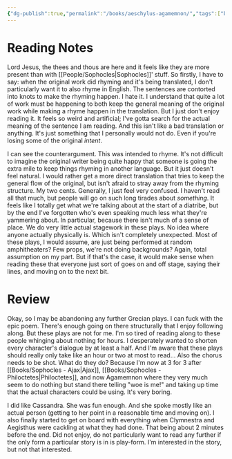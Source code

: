 ```yaml
---
{"dg-publish":true,"permalink":"/books/aeschylus-agamemnon/","tags":["books"],"created":"2025-06-11","updated":"2025-09-22"}
---
```



# Reading Notes

Lord Jesus, the thees and thous are here and it feels like they are more present than with [[People/Sophocles\|Sophocles]]' stuff. So firstly, I have to say: when the original work did rhyming and it's being translated, I don't particularly want it to also rhyme in English. The sentences are contorted into knots to make the rhyming happen. I hate it. I understand that quite a lot of work must be happening to both keep the general meaning of the original work while making a rhyme happen in the translation. But I just don't enjoy reading it. It feels so weird and artificial; I've gotta search for the actual meaning of the sentence I am reading. And this isn't like a bad translation or anything. It's just something that I personally would not do. Even if you're losing some of the original *intent*.

I can see the counterargument. This was intended to rhyme. It's not difficult to imagine the original writer being quite happy that someone is going the extra mile to keep things rhyming in another language. But it just doesn't feel natural. I would rather get a more direct translation that tries to keep the general flow of the original, but isn't afraid to stray away from the rhyming structure. My two cents. Generally, I just feel very confused. I haven't read all that much, but people will go on such long tirades about *something*. It feels like I totally get what we're talking about at the start of a diatribe, but by the end I've forgotten who's even speaking much less what they're yammering about. In particular, because there isn't much of a sense of place. We do very little actual stagework in these plays. No idea where anyone actually physically is. Which isn't completely unexpected. Most of these plays, I would assume, are just being performed at random amphitheaters? Few props, we're not doing backgrounds? Again, total assumption on my part. But if that's the case, it would make sense when reading these that everyone just sort of goes on and off stage, saying their lines, and moving on to the next bit.

# Review

Okay, so I may be abandoning any further Grecian plays. I can fuck with the epic poem. There's enough going on there structurally that I enjoy following along. But these plays are not for me. I'm so tired of reading along to these people whinging about nothing for hours. I desperately wanted to shorten every character's dialogue by at least a half. And I'm aware that these plays should really only take like an hour or two at most to read... Also the chorus needs to be shot. What do they do? Because I'm now at 3 for 3 after [[Books/Sophocles - Ajax\|Ajax]], [[Books/Sophocles - Philoctetes\|Philoctetes]], and now Agamemnon where they very much seem to do nothing but stand there telling "woe is me!" and taking up time that the actual characters could be using. It's very boring.

I did like Cassandra. She was fun enough. And she spoke mostly like an actual person (getting to her point in a reasonable time and moving on). I also finally started to get on board with everything when Clymnestra and Aegisthus were cackling at what they had done. That being about 2 minutes before the end. Did not enjoy, do not particularly want to read any further if the only form a particular story is in is play-form. I'm interested in the story, but not that interested.
